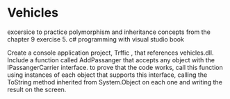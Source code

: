 # Vehicles
excersice to practice polymorphism and inheritance concepts from the chapter 9 exercise 5. c# programming with visual studio book

Create a console application project, Trffic , that references vehicles.dll. Include a function called AddPassanger that accepts any object with the IPassangerCarrier interface. to prove that the code works, call this function using instances of each object that supports this interface, calling the ToString method inherited from System.Object on each one and writing the result on the screen.
